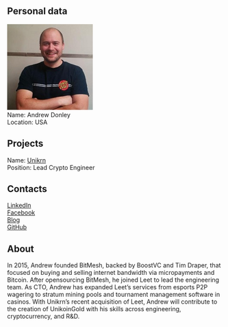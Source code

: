 ## Personal data
![andrew donley photo](photo/andrew_donley.jpg)  
Name:   Andrew Donley  
Location: USA  
## Projects 
Name: [Unikrn](../projects/unikrn.md)  
Position: Lead Crypto Engineer   
## Contacts
[LinkedIn](https://www.linkedin.com/in/adonley/)      
[Facebook](https://www.facebook.com/AndrewJDonley?pnref=friends.search)  
[Blog](https://medium.com/@adonley/responses)  
[GitHub](https://github.com/adonley)
## About
In 2015, Andrew founded BitMesh, backed by BoostVC and Tim Draper, that focused on buying and selling internet bandwidth via micropayments and Bitcoin. After opensourcing BitMesh, he joined Leet to lead the engineering team. As CTO, Andrew has expanded Leet’s services from esports P2P wagering to stratum mining pools and tournament management software in casinos. With Unikrn’s recent acquisition of Leet, Andrew will contribute to the creation of UnikoinGold with his skills across engineering, cryptocurrency, and R&D.
